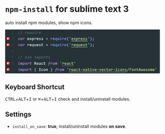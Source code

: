 # `npm-install` for sublime text 3
auto install npm modules, show npm icons.

![preview](https://raw.githubusercontent.com/fcannizzaro/npm-install/master/npm-install.png)

## Keyboard Shortcut
<kbd>CTRL</kbd>+<kbd>ALT</kbd>+<kbd>I</kbd> or <kbd>⌘</kbd>+<kbd>ALT</kbd>+<kbd>I</kbd> check and install/uninstall modules.


## Settings
- `install_on_save`: **true**, install/uninstall modules **on save**.

